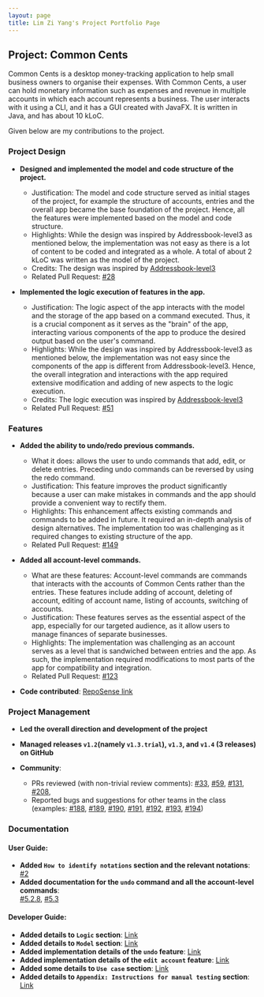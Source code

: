 ```yaml
---
layout: page
title: Lim Zi Yang's Project Portfolio Page
---
```


## Project: Common Cents

Common Cents is a desktop money-tracking application to help small business owners to organise their expenses. With Common Cents,
a user can hold monetary information such as expenses and revenue in multiple accounts in which each account represents a business. 
The user interacts with it using a CLI, and it has a GUI created with JavaFX. It is written in Java, and has about 10 kLoC.

Given below are my contributions to the project.

### Project Design
* **Designed and implemented the model and code structure of the project.**
  * Justification: The model and code structure served as initial stages of the project, for example the structure of accounts, entries and the overall app
  became the base foundation of the project. Hence, all the features were implemented based on the model and code structure.
  * Highlights: While the design was inspired by Addressbook-level3 as mentioned below, the implementation was not easy as there is
  a lot of content to be coded and integrated as a whole. A total of about 2 kLoC was written as the model of the project. 
  * Credits: The design was inspired by [Addressbook-level3](https://github.com/se-edu/addressbook-level3)
  * Related Pull Request: [\#28](https://github.com/AY2021S1-CS2103T-T13-4/tp/pull/28)

* **Implemented the logic execution of features in the app.**
  * Justification: The logic aspect of the app interacts with the model and the storage of the app based on a command executed. Thus,
  it is a crucial component as it serves as the "brain" of the app, interacting various components of the app to produce the desired
  output based on the user's command.
  * Highlights: While the design was inspired by Addressbook-level3 as mentioned below, the implementation was not easy since the 
  components of the app is different from Addressbook-level3. Hence, the overall integration and interactions with the app required 
  extensive modification and adding of new aspects to the logic execution.
  * Credits: The logic execution was inspired by [Addressbook-level3](https://github.com/se-edu/addressbook-level3)
  * Related Pull Request: [\#51](https://github.com/AY2021S1-CS2103T-T13-4/tp/pull/51)

### Features
* **Added the ability to undo/redo previous commands.**
  * What it does: allows the user to undo commands that add, edit, or delete entries. Preceding undo commands can be reversed by using the redo command.
  * Justification: This feature improves the product significantly because a user can make mistakes in commands and the app should provide a convenient way to rectify them.
  * Highlights: This enhancement affects existing commands and commands to be added in future. It required an in-depth analysis of design alternatives. 
  The implementation too was challenging as it required changes to existing structure of the app.
  * Related Pull Request: [\#149](https://github.com/AY2021S1-CS2103T-T13-4/tp/pull/149)

* **Added all account-level commands.**
  * What are these features: Account-level commands are commands that interacts with the accounts of Common Cents rather than the entries.
  These features include adding of account, deleting of account, editing of account name, listing of accounts, switching of accounts.
  * Justification: These features serves as the essential aspect of the app, especially for our targeted audience, as it allow users to manage finances
  of separate businesses.
  * Highlights: The implementation was challenging as an account serves as a level that is sandwiched between entries and the app. As such,
  the implementation required modifications to most parts of the app for compatibility and integration. 
  * Related Pull Request: [\#123](https://github.com/AY2021S1-CS2103T-T13-4/tp/pull/123)

* **Code contributed**: [RepoSense link](https://nus-cs2103-ay2021s1.github.io/tp-dashboard/#breakdown=true&search=&sort=groupTitle&sortWithin=title&since=2020-08-14&timeframe=commit&mergegroup=&groupSelect=groupByRepos&checkedFileTypes=docs~functional-code~test-code~other&tabOpen=true&tabType=authorship&tabAuthor=Ziyang-98&tabRepo=AY2021S1-CS2103T-T13-4%2Ftp%5Bmaster%5D&authorshipIsMergeGroup=false&authorshipFileTypes=docs~functional-code~test-code~other)

### Project Management

* **Led the overall direction and development of the project**
* **Managed releases `v1.2`(namely `v1.3.trial`), `v1.3`, and `v1.4` (3 releases) on GitHub**

* **Community**:
  * PRs reviewed (with non-trivial review comments): 
    [\#33](https://github.com/AY2021S1-CS2103T-T13-4/tp/pull/33), 
  [\#59](https://github.com/AY2021S1-CS2103T-T13-4/tp/pull/59), 
  [\#131](https://github.com/AY2021S1-CS2103T-T13-4/tp/pull/131), 
  [\#208](https://github.com/AY2021S1-CS2103T-T13-4/tp/pull/208), 
  * Reported bugs and suggestions for other teams in the class (examples: 
  [\#188](https://github.com/AY2021S1-CS2103T-T11-1/tp/issues/188), 
  [\#189](https://github.com/AY2021S1-CS2103T-T11-1/tp/issues/189), 
  [\#190](https://github.com/AY2021S1-CS2103T-T11-1/tp/issues/190), 
  [\#191](https://github.com/AY2021S1-CS2103T-T11-1/tp/issues/191), 
  [\#192](https://github.com/AY2021S1-CS2103T-T11-1/tp/issues/192), 
  [\#193](https://github.com/AY2021S1-CS2103T-T11-1/tp/issues/193), 
  [\#194](https://github.com/AY2021S1-CS2103T-T11-1/tp/issues/194))

<div style="page-break-after: always;"></div>

### Documentation

#### User Guide:
* **Added `How to identify notations` section and the relevant notations**: [#2](https://ay2021s1-cs2103t-t13-4.github.io/tp/UserGuide.html#2-how-to-identify-notations) 
* **Added documentation for the `undo` command and all the account-level commands**:  
[#5.2.8](https://ay2021s1-cs2103t-t13-4.github.io/tp/UserGuide.html#528-undoing-entry-level-commands-undo), 
[#5.3](https://ay2021s1-cs2103t-t13-4.github.io/tp/UserGuide.html#53-account-level-commands)

#### Developer Guide:
  * **Added details to `Logic` section**: [Link](https://ay2021s1-cs2103t-t13-4.github.io/tp/DeveloperGuide.html#logic-component)
  * **Added details to `Model` section**: [Link](https://ay2021s1-cs2103t-t13-4.github.io/tp/DeveloperGuide.html#model-component)
  * **Added implementation details of the `undo` feature**: [Link](https://ay2021s1-cs2103t-t13-4.github.io/tp/DeveloperGuide.html#undo-feature)
  * **Added implementation details of the `edit account` feature**: [Link](https://ay2021s1-cs2103t-t13-4.github.io/tp/DeveloperGuide.html#edit-account-feature)
  * **Added some details to `Use case` section**: [Link](https://ay2021s1-cs2103t-t13-4.github.io/tp/DeveloperGuide.html#use-cases)
  * **Added details to `Appendix: Instructions for manual testing` section**: [Link](https://ay2021s1-cs2103t-t13-4.github.io/tp/DeveloperGuide.html#appendix-instructions-for-manual-testing)
  




